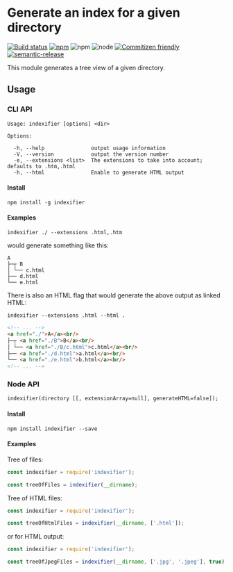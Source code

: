 # Generate an index for a given directory

[![Build status](https://img.shields.io/travis/joscha/indexifier/master.svg)](https://travis-ci.org/joscha/indexifier)
[![npm](https://img.shields.io/npm/v/indexifier.svg)](https://www.npmjs.com/package/indexifier)
![npm](https://img.shields.io/npm/l/indexifier.svg)
![node](https://img.shields.io/node/v/indexifier.svg)
[![Commitizen friendly](https://img.shields.io/badge/commitizen-friendly-brightgreen.svg)](http://commitizen.github.io/cz-cli/)
[![semantic-release](https://img.shields.io/badge/%20%20%F0%9F%93%A6%F0%9F%9A%80-semantic--release-e10079.svg)](https://github.com/semantic-release/semantic-release)

This module generates a tree view of a given directory.

## Usage

### CLI API

```
Usage: indexifier [options] <dir>

Options:

  -h, --help               output usage information
  -V, --version            output the version number
  -e, --extensions <list>  The extensions to take into account; defaults to .htm,.html
  -h, --html               Enable to generate HTML output
```

#### Install

```console
npm install -g indexifier
```

#### Examples

```console
indexifier ./ --extensions .html,.htm
```
would generate something like this:

```
A
├─┬ B
│ └── c.html
├── d.html
└── e.html
```

There is also an HTML flag that would generate the above output as linked HTML:

```console
indexifier --extensions .html --html .
```

```html
<!-- ... -->
<a href="./">A</a><br/>
├─┬ <a href="./B">B</a><br/>
│ └── <a href="./B/c.html">c.html</a><br/>
├── <a href="./d.html">a.html</a><br/>
└── <a href="./e.html">b.html</a><br/>
<!-- ... -->
```

### Node API

```
indexifier(directory [[, extensionArray=null], generateHTML=false]);
```

#### Install

```console
npm install indexifier --save
```

#### Examples

Tree of files:

```js
const indexifier = require('indexifier');

const treeOfFiles = indexifier(__dirname);
```

Tree of HTML files:

```js
const indexifier = require('indexifier');

const treeOfHtmlFiles = indexifier(__dirname, ['.html']);
```

or for HTML output:

```js
const indexifier = require('indexifier');

const treeOfJpegFiles = indexifier(__dirname, ['.jpg', '.jpeg'], true);
```
